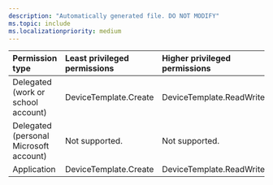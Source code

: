 ```yaml
---
description: "Automatically generated file. DO NOT MODIFY"
ms.topic: include
ms.localizationpriority: medium
---
```


|Permission type|Least privileged permissions|Higher privileged permissions|
|:---|:---|:---|
|Delegated (work or school account)|DeviceTemplate.Create|DeviceTemplate.ReadWrite.All|
|Delegated (personal Microsoft account)|Not supported.|Not supported.|
|Application|DeviceTemplate.Create|DeviceTemplate.ReadWrite.All|

